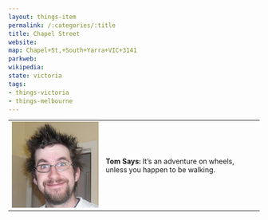 ```yaml
---
layout: things-item
permalink: /:categories/:title
title: Chapel Street
website: 
map: Chapel+St,+South+Yarra+VIC+3141
parkweb: 
wikipedia: 
state: victoria
tags:
- things-victoria
- things-melbourne
---
```



<table class="infobox">
  <tr><td><img src="/images/tomv.jpg" class="convopic" alt="Tom's picture"></td>
  <td><b>Tom Says:</b> It’s an adventure on wheels, unless you happen to be walking.</td></tr>
</table>